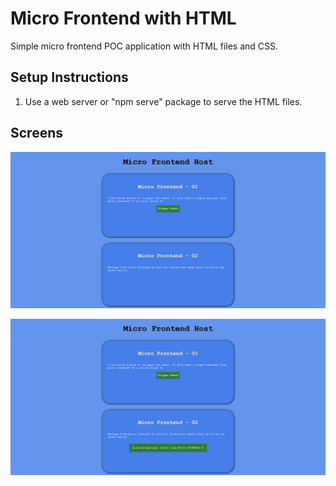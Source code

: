 # Micro Frontend with HTML

Simple micro frontend POC application with HTML files and CSS.

## Setup Instructions
1. Use a web server or "npm serve" package to serve the HTML files.

## Screens
![alt text](https://github.com/kadm0128/poc-microfrontend-html/blob/main/01-screen.png?raw=true)

![alt text](https://github.com/kadm0128/poc-microfrontend-html/blob/main/02-screen.png?raw=true)